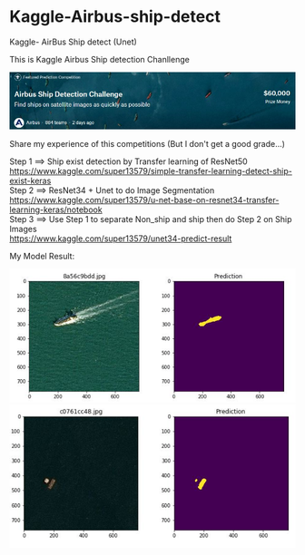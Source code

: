 # Kaggle-Airbus-ship-detect
Kaggle- AirBus Ship detect (Unet)

This is Kaggle Airbus Ship detection Chanllenge  

![image](https://github.com/super13579/Kaggle-Airbus-ship-detect/blob/master/ship_detect.JPG)   

Share my experience of this competitions (But I don't get a good grade...)

Step 1 ==> Ship exist detection by Transfer learning of ResNet50  
https://www.kaggle.com/super13579/simple-transfer-learning-detect-ship-exist-keras  
Step 2 ==> ResNet34 + Unet to do Image Segmentation  
https://www.kaggle.com/super13579/u-net-base-on-resnet34-transfer-learning-keras/notebook  
Step 3 ==> Use Step 1 to separate Non_ship and ship then do Step 2 on Ship Images  
https://www.kaggle.com/super13579/unet34-predict-result  


My Model Result:  

![image](https://github.com/super13579/Kaggle-Airbus-ship-detect/blob/master/Result_1.JPG)  
![image](https://github.com/super13579/Kaggle-Airbus-ship-detect/blob/master/Result_2.JPG)  
